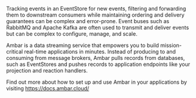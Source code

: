Tracking events in an EventStore for new events, filtering and forwarding them to downstream consumers while maintaining
ordering and delivery guarantees can be complex and error-prone. Event buses such as RabbitMQ and Apache Kafka are often
used to transmit and deliver events but can be complex to configure, manage, and scale.

Ambar is a data streaming service that empowers you to build mission-critical real-time applications in minutes. Instead 
of producing to and consuming from message brokers, Ambar pulls records from databases, such as EventStores and pushes 
records to application endpoints like your projection and reaction handlers.

Find out more about how to set up and use Ambar in your applications by visiting https://docs.ambar.cloud/
